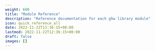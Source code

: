 ```yaml
---
weight: 600
title: "Module Reference"
description: "Reference documentation for each ghw library module"
icon: quick_reference_all
date: 2022-11-22T12:36:15+00:00
lastmod: 2022-11-22T12:36:15+00:00
draft: false
images: []
---
```

